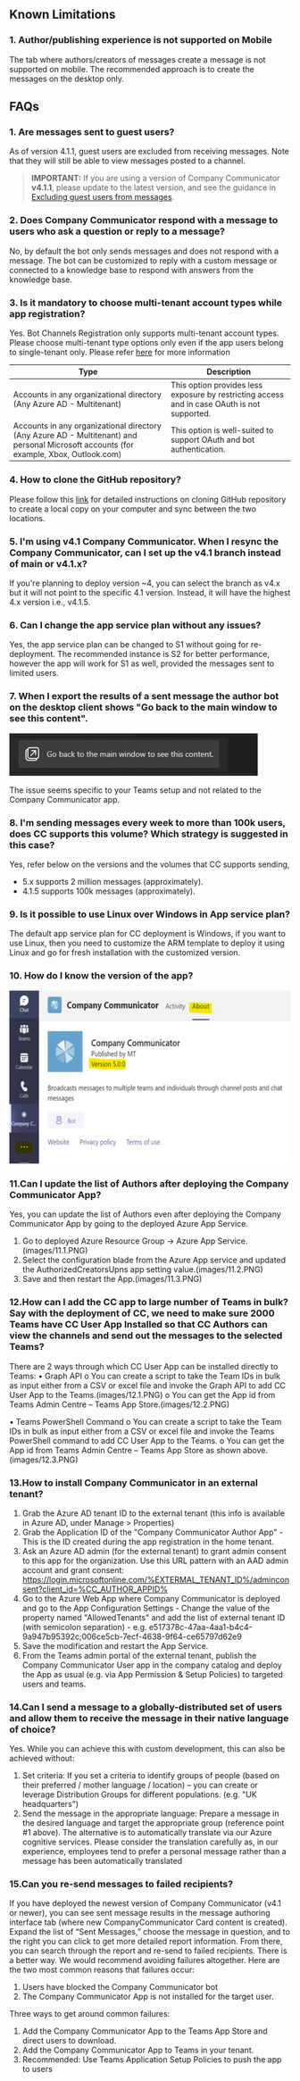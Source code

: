 ## Known Limitations
### 1. Author/publishing experience is not supported on Mobile

The tab where authors/creators of messages create a message is not supported on mobile. The recommended approach is to create the messages on the desktop only.

## FAQs

### 1. Are messages sent to guest users?
As of version 4.1.1, guest users are excluded from receiving messages. Note that they will still be able to view messages posted to a channel.

> **IMPORTANT:** If you are using a version of Company Communicator **v4.1.1**, please update to the latest version, and see the guidance in [Excluding guest users from messages](https://github.com/OfficeDev/microsoft-teams-apps-company-communicator/wiki/Excluding-guest-users-from-messages).

### 2. Does Company Communicator respond with a message to users who ask a question or reply to a message?
No, by default the bot only sends messages and does not respond with a message. The bot can be customized to reply with a custom message or connected to a knowledge base to respond with answers from the knowledge base.

### 3. Is it mandatory to choose multi-tenant account types while app registration?
Yes. Bot Channels Registration only supports multi-tenant account types. Please choose multi-tenant type options only even if the app users belong to single-tenant only. Please refer [here](https://docs.microsoft.com/en-us/azure/bot-service/bot-service-quickstart-registration?view=azure-bot-service-4.0#manual-app-registration) for more information

| Type | Description |
|--|--|
| Accounts in any organizational directory (Any Azure AD - Multitenant) | This option provides less exposure by restricting access and in case OAuth is not supported. |
| Accounts in any organizational directory (Any Azure AD - Multitenant) and personal Microsoft accounts (for example, Xbox, Outlook.com) | This option is well-suited to support OAuth and bot authentication. |

### 4. How to clone the GitHub repository?
Please follow this [link](https://docs.github.com/en/github/creating-cloning-and-archiving-repositories/cloning-a-repository) for detailed instructions on cloning GitHub repository to create a local copy on your computer and sync between the two locations.

### 5. I'm using v4.1 Company Communicator. When I resync the Company Communicator, can I set up the v4.1 branch instead of main or v4.1.x?
If you're planning to deploy version ~4, you can select the branch as v4.x but it will not point to the specific 4.1 version. Instead, it will have the highest 4.x version i.e., v4.1.5. 

### 6. Can I change the app service plan without any issues? 
Yes, the app service plan can be changed to S1 without going for re-deployment. The recommended instance is S2 for better performance, however the app will work for S1 as well, provided the messages sent to limited users. 

### 7. When I export the results of a sent message the author bot on the desktop client shows "Go back to the main window to see this content". 
 ![Go Back To the Main Window](images/go_back_main_window.png)
 
 The issue seems specific to your Teams setup and not related to the Company Communicator app. 

### 8. I'm sending messages every week to more than 100k users, does CC supports this volume? Which strategy is suggested in this case? 
Yes, refer below on the versions and the volumes that CC supports sending,

- 5.x supports 2 million messages (approximately). 
- 4.1.5 supports 100k messages (approximately). 

### 9. Is it possible to use Linux over Windows in App service plan? 
The default app service plan for CC deployment is Windows, if you want to use Linux, then you need to customize the ARM template to deploy it using Linux and go for fresh installation with the customized version. 

### 10. How do I know the version of the app? 
![Version of the app](images/version_app.png)

### 11.Can I update the list of Authors after deploying the Company Communicator App?
Yes, you can update the list of Authors even after deploying the Company Communicator App by 
going to the deployed Azure App Service.
1. Go to deployed Azure Resource Group -> Azure App Service.(images/11.1.PNG)
2. Select the configuration blade from the Azure App service and updated the 
AuthorizedCreatorsUpns app setting value.(images/11.2.PNG)
3. Save and then restart the App.(images/11.3.PNG)

### 12.How can I add the CC app to large number of Teams in bulk? Say with the deployment of CC, we need to make sure 2000 Teams have CC User App Installed so that CC Authors can view the channels and send out the messages to the selected Teams?

 There are 2 ways through which CC User App can be installed directly to Teams:
• Graph API 
o You can create a script to take the Team IDs in bulk as input either from a CSV or 
excel file and invoke the Graph API to add CC User App to the Teams.(images/12.1.PNG)
o You can get the App id from Teams Admin Centre – Teams App Store.(images/12.2.PNG) 
 
• Teams PowerShell Command 
o You can create a script to take the Team IDs in bulk as input either from a CSV or 
excel file and invoke the Teams PowerShell command to add CC User App to the 
Teams.
o You can get the App id from Teams Admin Centre – Teams App Store as shown above.(images/12.3.PNG)

### 13.How to install Company Communicator in an external tenant? 

1. Grab the Azure AD tenant ID to the external tenant (this info is available in Azure AD, under 
Manage > Properties)
2. Grab the Application ID of the "Company Communicator Author App" - This is the ID created 
during the app registration in the home tenant.
3. Ask an Azure AD admin (for the external tenant) to grant admin consent to this app for the 
organization. Use this URL pattern with an AAD admin account and grant consent: 
https://login.microsoftonline.com/%EXTERMAL_TENANT_ID%/adminconsent?client_id=%CC_AUTHOR_APPID%
4. Go to the Azure Web App where Company Communicator is deployed and go to the App 
Configuration Settings - Change the value of the property named "AllowedTenants" and add 
the list of external tenant ID (with semicolon separation) - e.g. e517378c-47aa-4aa1-b4c4-
9a947b95392c;006ce5cb-7ecf-4638-9f64-ce65797d62e9 
5. Save the modification and restart the App Service.
6. From the Teams admin portal of the external tenant, publish the Company Communicator 
User app in the company catalog and deploy the App as usual (e.g. via App Permission & 
Setup Policies) to targeted users and teams.

### 14.Can I send a message to a globally-distributed set of users and allow them to receive the message in their native language of choice? 
Yes. While you can achieve this with custom development, this can also be achieved without:
1. Set criteria: If you set a criteria to identify groups of people (based on their preferred / mother 
language / location) – you can create or leverage Distribution Groups for different 
populations. (e.g. "UK headquarters")
2. Send the message in the appropriate language: Prepare a message in the desired language 
and target the appropriate group (reference point #1 above). The alternative is to 
automatically translate via our Azure cognitive services. Please consider the translation 
carefully as, in our experience, employees tend to prefer a personal message rather than a 
message has been automatically translated

### 15.Can you re-send messages to failed recipients?
If you have deployed the newest version of Company Communicator (v4.1 or newer), you can see 
sent message results in the message authoring interface tab (where new CompanyCommunicator 
Card content is created). Expand the list of “Sent Messages,” choose the message in question, and to 
the right you can click to get more detailed report information. From there, you can search through 
the report and re-send to failed recipients. 
There is a better way. We would recommend avoiding failures altogether. Here are the two most 
common reasons that failures occur:
1. Users have blocked the Company Communicator bot
2. The Company Communicator App is not installed for the target user.

Three ways to get around common failures:
1. Add the Company Communicator App to the Teams App Store and direct users to download.
2. Add the Company Communicator App to Teams in your tenant.
3. Recommended: Use Teams Application Setup Policies to push the app to users


  
